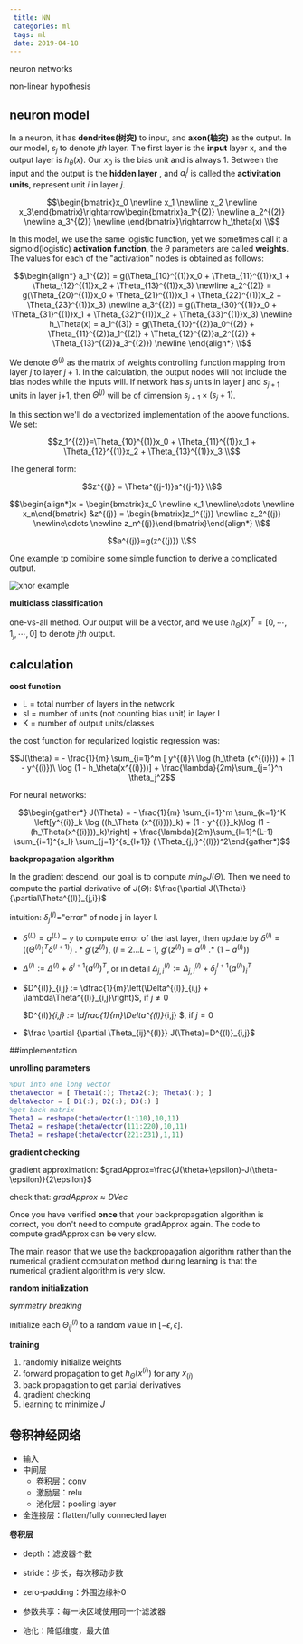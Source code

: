 ```yaml
---
 title: NN
 categories: ml
 tags: ml
 date: 2019-04-18
---
```


neuron networks

non-linear hypothesis

## neuron model

In a neuron, it has **dendrites(树突)**  to input, and **axon(轴突)** as the output. In our model, $s_j$ to denote $jth$ layer. The first layer is the **input** layer x, and the output layer is $h_\theta(x)$. Our $x_0$ is the bias unit and is always 1. Between the input and the output is the **hidden layer** , and $a_i^j$ is called the **activitation units**, represent unit $i$ in layer $j$. 

$$\begin{bmatrix}x_0 \newline x_1 \newline x_2 \newline x_3\end{bmatrix}\rightarrow\begin{bmatrix}a_1^{(2)} \newline a_2^{(2)} \newline a_3^{(2)} \newline \end{bmatrix}\rightarrow h_\theta(x) \\$$

In this model, we use the same logistic function, yet we sometimes call it a sigmoid(logistic) **activation function**, the $\theta$ parameters are called **weights**. The values for each of the "activation" nodes is obtained as follows:

$$\begin{align*} a_1^{(2)} = g(\Theta_{10}^{(1)}x_0 + \Theta_{11}^{(1)}x_1 + \Theta_{12}^{(1)}x_2 + \Theta_{13}^{(1)}x_3) \newline a_2^{(2)} = g(\Theta_{20}^{(1)}x_0 + \Theta_{21}^{(1)}x_1 + \Theta_{22}^{(1)}x_2 + \Theta_{23}^{(1)}x_3) \newline a_3^{(2)} = g(\Theta_{30}^{(1)}x_0 + \Theta_{31}^{(1)}x_1 + \Theta_{32}^{(1)}x_2 + \Theta_{33}^{(1)}x_3) \newline h_\Theta(x) = a_1^{(3)} = g(\Theta_{10}^{(2)}a_0^{(2)} + \Theta_{11}^{(2)}a_1^{(2)} + \Theta_{12}^{(2)}a_2^{(2)} + \Theta_{13}^{(2)}a_3^{(2)}) \newline \end{align*} \\$$

We denote $\Theta^{(j)}$ as the matrix of weights controlling function mapping from layer $j$ to layer $j+1$. In the calculation,  the output nodes will not include the bias nodes while the inputs will. If network has $s_j$ units in layer j and $s_{j+1}$ units in layer j+1, then $Θ^{(j)}$ will be of dimension $s_{j+1}×(s_j+1)$.

In this section we'll do a vectorized implementation of the above functions. We set: 

$$z_1^{(2)}=\Theta_{10}^{(1)}x_0 + \Theta_{11}^{(1)}x_1 + \Theta_{12}^{(1)}x_2 + \Theta_{13}^{(1)}x_3 \\$$

The general form:

$$z^{(j)} = \Theta^{(j-1)}a^{(j-1)} \\$$

$$\begin{align*}x = \begin{bmatrix}x_0 \newline x_1 \newline\cdots \newline x_n\end{bmatrix} &z^{(j)} = \begin{bmatrix}z_1^{(j)} \newline z_2^{(j)} \newline\cdots \newline z_n^{(j)}\end{bmatrix}\end{align*} \\$$

$$a^{(j)}=g(z^{(j)}) \\$$

One example tp comibine some simple function to derive a complicated output.

![xnor example](https://d3c33hcgiwev3.cloudfront.net/imageAssetProxy.v1/rag_zbGqEeaSmhJaoV5QvA_52c04a987dcb692da8979a2198f3d8d7_Screenshot-2016-11-23-10.28.41.png?expiry=1510876800000&hmac=UJ3wo7uFqt1jzOv3MBlcIovABgKgISrUMkJHXudq3vc)

**multiclass classification**

one-vs-all method. Our output will be a vector, and we use $h_\Theta(x)^T=[0,\cdots,1_j,\cdots,0]$ to denote $j th$ output.

## calculation

**cost function**

- L = total number of layers in the network
- sl = number of units (not counting bias unit) in layer l
- K = number of output units/classes

the cost function for regularized logistic regression was:

$$J(\theta) = - \frac{1}{m} \sum_{i=1}^m [ y^{(i)}\ \log (h_\theta (x^{(i)})) + (1 - y^{(i)})\ \log (1 - h_\theta(x^{(i)}))] + \frac{\lambda}{2m}\sum_{j=1}^n \theta_j^2$$

For neural networks:

$$\begin{gather*} J(\Theta) = - \frac{1}{m} \sum_{i=1}^m \sum_{k=1}^K \left[y^{(i)}_k \log ((h_\Theta (x^{(i)}))_k) + (1 - y^{(i)}_k)\log (1 - (h_\Theta(x^{(i)}))_k)\right] + \frac{\lambda}{2m}\sum_{l=1}^{L-1} \sum_{i=1}^{s_l} \sum_{j=1}^{s_{l+1}} ( \Theta_{j,i}^{(l)})^2\end{gather*}$$

**backpropagation algorithm**

In the gradient descend, our goal is to compute $min_{\Theta}J(\Theta)$. Then we need to compute the partial derivative of $J(\Theta)$:  $\frac{\partial J(\Theta)}{\partial\Theta^{(l)}_{j,i}}$

intuition: $\delta^{(l)}_j=$"error" of node j in layer l.

- $\delta^{(L)}=a^{(L)}-y$  to compute error of the last layer, then update by $\delta^{(l)} = ((\Theta^{(l)})^T \delta^{(l+1)})\ .*g'(z^{(l)})$, ($l=2 \dots L-1$, $g'(z^{(l)})= a^{(l)}\ .*\ (1 - a^{(l)})$)

- $\Delta^{(l)}:=\Delta^{(l)}+\delta^{l+1}(a^{(l)})^T$, or in detail $\Delta^{(l)}_{j,i}:=\Delta^{(l)}_{j,i}+\delta^{l+1}_j(a^{(l)})_i^T$

- $D^{(l)}_{i,j} := \dfrac{1}{m}\left(\Delta^{(l)}_{i,j} + \lambda\Theta^{(l)}_{i,j}\right)$, if $j\neq 0$

  $D^{(l)}_{i,j} := \dfrac{1}{m}\Delta^{(l)}_{i,j} $, if $j=0$

- $\frac \partial {\partial \Theta_{ij}^{(l)}} J(\Theta)=D^{(l)}_{i,j}$


##implementation

**unrolling parameters**

```matlab
%put into one long vector
thetaVector = [ Theta1(:); Theta2(:); Theta3(:); ]
deltaVector = [ D1(:); D2(:); D3(:) ]
%get back matrix
Theta1 = reshape(thetaVector(1:110),10,11)
Theta2 = reshape(thetaVector(111:220),10,11)
Theta3 = reshape(thetaVector(221:231),1,11)
```

**gradient checking**

gradient approximation: $gradApprox=\frac{J(\theta+\epsilon)-J(\theta-\epsilon)}{2\epsilon}$

check that: $gradApprox\approx DVec$

Once you have verified **once** that your backpropagation algorithm is correct, you don't need to compute gradApprox again. The code to compute gradApprox can be very slow.

The main reason that we use the backpropagation algorithm rather than the numerical gradient computation method during learning is that the numerical gradient algorithm is very slow.

**random initialization**

*symmetry breaking*

initialize each $\Theta^{(l)}_{ij}$ to a random value in $[-\epsilon, \epsilon]$.

**training**

1. randomly initialize weights
2. forward propagation to get  $h_{\Theta}(x^{(i)})$ for any $x_{(i)}$
3. back propagation to get partial derivatives
4. gradient checking
5. learning to minimize $J$

## 卷积神经网络

- 输入
- 中间层
    - 卷积层：conv
    - 激励层：relu
    - 池化层：pooling layer
- 全连接层：flatten/fully connected layer

**卷积层**

- depth：滤波器个数
- stride：步长，每次移动步数
- zero-padding：外围边缘补0

- 参数共享：每一块区域使用同一个滤波器
- 池化：降低维度，最大值
